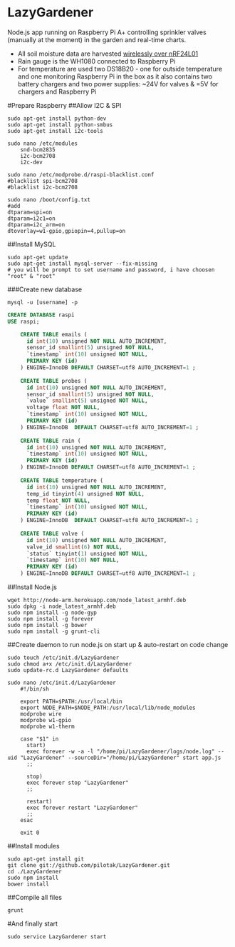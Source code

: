 LazyGardener
==========
Node.js app running on Raspberry Pi A+ controlling sprinkler valves (manually at the moment) in the garden and real-time charts.

* All soil moisture data are harvested [wirelessly over nRF24L01](../../../LazyGardener-probes)
* Rain gauge is the WH1080 connected to Raspberry Pi
* For temperature are used two DS18B20 - one for outside temperature and one monitoring Raspberry Pi in the box as it also contains two battery chargers and two power supplies: ~24V for valves & =5V for chargers and Raspberry Pi

#Prepare Raspberry
##Allow I2C & SPI
```Shell
sudo apt-get install python-dev
sudo apt-get install python-smbus
sudo apt-get install i2c-tools

sudo nano /etc/modules
	snd-bcm2835
	i2c-bcm2708 
	i2c-dev
    
sudo nano /etc/modprobe.d/raspi-blacklist.conf
#blacklist spi-bcm2708
#blacklist i2c-bcm2708

sudo nano /boot/config.txt
#add
dtparam=spi=on
dtparam=i2c1=on
dtparam=i2c_arm=on
dtoverlay=w1-gpio,gpiopin=4,pullup=on
```
##Install MySQL
```Shell
sudo apt-get update
sudo apt-get install mysql-server --fix-missing
# you will be prompt to set username and password, i have choosen "root" & "root"
```
###Create new database
```Shell
mysql -u [username] -p
```
```SQL
CREATE DATABASE raspi
USE raspi;

	CREATE TABLE emails (
	  id int(10) unsigned NOT NULL AUTO_INCREMENT,
	  sensor_id smallint(5) unsigned NOT NULL,
	  `timestamp` int(10) unsigned NOT NULL,
	  PRIMARY KEY (id)
	) ENGINE=InnoDB DEFAULT CHARSET=utf8 AUTO_INCREMENT=1 ;
	
	CREATE TABLE probes (
	  id int(10) unsigned NOT NULL AUTO_INCREMENT,
	  sensor_id smallint(5) unsigned NOT NULL,
	  `value` smallint(5) unsigned NOT NULL,
	  voltage float NOT NULL,
	  `timestamp` int(10) unsigned NOT NULL,
	  PRIMARY KEY (id)
	) ENGINE=InnoDB  DEFAULT CHARSET=utf8 AUTO_INCREMENT=1 ;
	
	CREATE TABLE rain (
	  id int(10) unsigned NOT NULL AUTO_INCREMENT,
	  `timestamp` int(10) unsigned NOT NULL,
	  PRIMARY KEY (id)
	) ENGINE=InnoDB DEFAULT CHARSET=utf8 AUTO_INCREMENT=1 ;
	
	CREATE TABLE temperature (
	  id int(10) unsigned NOT NULL AUTO_INCREMENT,
	  temp_id tinyint(4) unsigned NOT NULL,
	  temp float NOT NULL,
	  `timestamp` int(10) unsigned NOT NULL,
	  PRIMARY KEY (id)
	) ENGINE=InnoDB  DEFAULT CHARSET=utf8 AUTO_INCREMENT=1 ;
	
	CREATE TABLE valve (
	  id int(10) unsigned NOT NULL AUTO_INCREMENT,
	  valve_id smallint(6) NOT NULL,
	  `status` tinyint(1) unsigned NOT NULL,
	  `timestamp` int(10) NOT NULL,
	  PRIMARY KEY (id)
	) ENGINE=InnoDB DEFAULT CHARSET=utf8 AUTO_INCREMENT=1 ;
```

##Install Node.js
```Shell
wget http://node-arm.herokuapp.com/node_latest_armhf.deb
sudo dpkg -i node_latest_armhf.deb
sudo npm install -g node-gyp
sudo npm install -g forever
sudo npm install -g bower
sudo npm install -g grunt-cli
```
##Create daemon to run node.js on start up & auto-restart on code change
```Shell
sudo touch /etc/init.d/LazyGardener
sudo chmod a+x /etc/init.d/LazyGardener
sudo update-rc.d LazyGardener defaults
```
```Shell
sudo nano /etc/init.d/LazyGardener
	#!/bin/sh

	export PATH=$PATH:/usr/local/bin
	export NODE_PATH=$NODE_PATH:/usr/local/lib/node_modules
	modprobe wire
	modprobe w1-gpio
	modprobe w1-therm

	case "$1" in
	  start)
	  exec forever -w -a -l "/home/pi/LazyGardener/logs/node.log" --uid "LazyGardener" --sourceDir="/home/pi/LazyGardener" start app.js
	  ;;

	  stop)
	  exec forever stop "LazyGardener"
	  ;;

	  restart)
	  exec forever restart "LazyGardener"
	  ;;
	esac

	exit 0
```

##Install modules
```Shell
sudo apt-get install git
git clone git://github.com/pilotak/LazyGardener.git
cd ./LazyGardener
sudo npm install
bower install
```

##Compile all files
```Shell
grunt
```
#And finally start
```Shell
sudo service LazyGardener start
```
